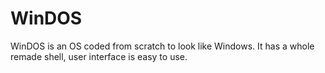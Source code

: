 # WinDOS
WinDOS is an OS coded from scratch to look like Windows. It has a whole remade shell, user interface is easy to use.
